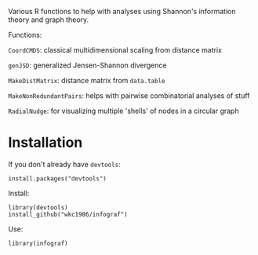 Various R functions to help with analyses using Shannon's information theory and graph theory.

Functions:

`CoordCMDS`: classical multidimensional scaling from distance matrix

`genJSD`: generalized Jensen-Shannon divergence

`MakeDistMatrix`: distance matrix from `data.table`

`MakeNonRedundantPairs`: helps with pairwise combinatorial analyses of stuff

`RadialNudge`: for visualizing multiple 'shells' of nodes in a circular graph

Installation
============

If you don't already have `devtools`:

    install.packages("devtools")

Install:

    library(devtools)
    install_github("wkc1986/infograf")

Use:

    library(infograf)
